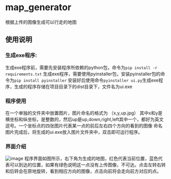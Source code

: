 # map_generator
根据上传的图像生成可以行走的地图

## 使用说明
### 生成exe程序:
生成exe程序前，需要先安装程序所依赖的python包，命令为`pip install -r requirements.txt`
生成exe程序，需要使用pyinstaller包，安装pyinstaller包的命令为`pip install pyinstaller`
安装好后使用命令`pyinstaller ui.py`生成exe程序，生成的程序存储在项目目录下的dist目录下，文件名为ui.exe
### 程序使用
在一个单独的文件夹中放置图片，图片命名的格式为 （x,y,up.jpg）   其中x和y是横坐标和纵坐标，是整数的，然后up是up,down,right,left其中一个，都好为英文逗号。一个坐标点的四张图片代表某一点的前后左右四个方向的看到的图像
命名图片完成后，将生成的ui.exe放入图片文件夹中，双击即可运行程序。

### 界面介绍
![image](https://user-images.content.com/9691657/225288900-7e91cec6-8ee1-4771-a45a-c25c18aed09b.png)
程序界面如图所示，右下角为生成的地图，红色代表当前位置，蓝色代表可以到达的位置，如果有绿色说明这一点没有上传图像，不可达。点击左转右转和后转会在原地旋转，看到相应方向的图像，点击向前将会走向前方对应的点。
